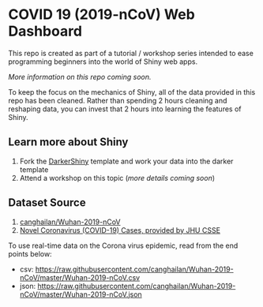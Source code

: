 # COVID 19 (2019-nCoV) Web Dashboard
This repo is created as part of a tutorial / workshop series intended to ease programming beginners into the world of Shiny web apps.

_More information on this repo coming soon._

To keep the focus on the mechanics of Shiny, all of the data provided in this repo has been cleaned. Rather than spending 2 hours cleaning and reshaping data, you can invest that 2 hours into learning the features of Shiny.

## Learn more about Shiny
1. Fork the [DarkerShiny](https://github.com/onlyphantom/darkershiny) template and work your data into the darker template
2. Attend a workshop on this topic (_more details coming soon_)

## Dataset Source
1. [canghailan/Wuhan-2019-nCoV](https://github.com/canghailan/Wuhan-2019-nCoV)
2. [Novel Coronavirus (COVID-19) Cases, provided by JHU CSSE](https://github.com/CSSEGISandData/COVID-19)

To use real-time data on the Corona virus epidemic, read from the end points below:
- csv: https://raw.githubusercontent.com/canghailan/Wuhan-2019-nCoV/master/Wuhan-2019-nCoV.csv
- json: https://raw.githubusercontent.com/canghailan/Wuhan-2019-nCoV/master/Wuhan-2019-nCoV.json